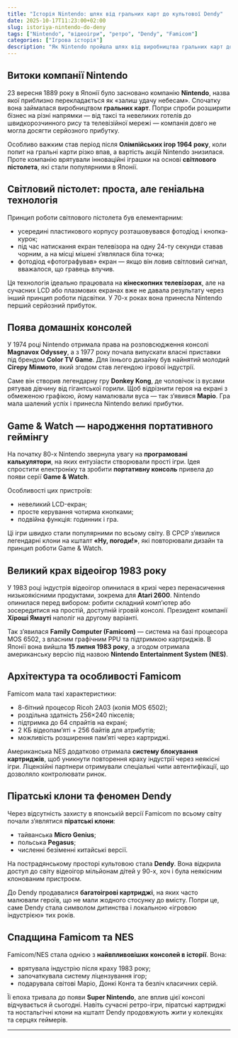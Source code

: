 ```yaml
---
title: "Історія Nintendo: шлях від гральних карт до культової Dendy"
date: 2025-10-17T11:23:00+02:00
slug: istoriya-nintendo-do-deny
tags: ["Nintendo", "відеоігри", "ретро", "Dendy", "Famicom"]
categories: ["Ігрова історія"]
description: "Як Nintendo пройшла шлях від виробництва гральних карт до створення легендарних консолей Famicom та Dendy, що змінили світ відеоігор."
---
```


## Витоки компанії Nintendo

23 вересня 1889 року в Японії було засновано компанію **Nintendo**, назва якої приблизно перекладається як «залиш удачу небесам». Спочатку вона займалася виробництвом **гральних карт**. Попри спроби розширити бізнес на різні напрямки — від таксі та невеликих готелів до швидкорозчинного рису та телевізійної мережі — компанія довго не могла досягти серйозного прибутку.

Особливо важким став період після **Олімпійських ігор 1964 року**, коли попит на гральні карти різко впав, а вартість акцій Nintendo знизилася. Проте компанію врятували інноваційні іграшки на основі **світлового пістолета**, які стали популярними в Японії.

## Світловий пістолет: проста, але геніальна технологія

Принцип роботи світлового пістолета був елементарним:

- усередині пластикового корпусу розташовувався фотодіод і кнопка-курок;
- під час натискання екран телевізора на одну 24-ту секунди ставав чорним, а на місці мішені з’являлася біла точка;
- фотодіод «фотографував» екран — якщо він ловив світловий сигнал, вважалося, що гравець влучив.

Ця технологія ідеально працювала на **кінескопних телевізорах**, але на сучасних LCD або плазмових екранах вже не давала результату через інший принцип роботи підсвітки. У 70-х роках вона принесла Nintendo перший серйозний прибуток.

## Поява домашніх консолей

У 1974 році Nintendo отримала права на розповсюдження консолі **Magnavox Odyssey**, а з 1977 року почала випускати власні приставки під брендом **Color TV Game**. Для їхнього дизайну був найнятий молодий **Сігеру Міямото**, який згодом став легендою ігрової індустрії.

Саме він створив легендарну гру **Donkey Kong**, де чоловічок із вусами рятував дівчину від гігантської горили. Щоб відрізнити героя на екрані з обмеженою графікою, йому намалювали вуса — так з’явився **Маріо**. Гра мала шалений успіх і принесла Nintendo великі прибутки.

## Game & Watch — народження портативного геймінгу

На початку 80-х Nintendo звернула увагу на **програмовані калькулятори**, на яких ентузіасти створювали прості ігри. Ідея спростити електроніку та зробити **портативну консоль** привела до появи серії **Game & Watch**. 

Особливості цих пристроїв:

- невеликий LCD-екран;
- просте керування чотирма кнопками;
- подвійна функція: годинник і гра.

Ці ігри швидко стали популярними по всьому світу. В СРСР з’явилися легендарні клони на кшталт **«Ну, погоди!»**, які повторювали дизайн та принцип роботи Game & Watch.

## Великий крах відеоігор 1983 року

У 1983 році індустрія відеоігор опинилася в кризі через перенасичення низькоякісними продуктами, зокрема для **Atari 2600**. Nintendo опинилася перед вибором: робити складний комп’ютер або зосередитися на простій, доступній ігровій консолі. Президент компанії **Хіроші Ямауті** наполіг на другому варіанті.

Так з’явилася **Family Computer (Famicom)** — система на базі процесора MOS 6502, з власним графічним PPU та підтримкою картриджів. В Японії вона вийшла **15 липня 1983 року**, а згодом отримала американську версію під назвою **Nintendo Entertainment System (NES)**.

## Архітектура та особливості Famicom

Famicom мала такі характеристики:

- 8-бітний процесор Ricoh 2A03 (копія MOS 6502);
- роздільна здатність 256×240 пікселів;
- підтримка до 64 спрайтів на екрані;
- 2 КБ відеопам’яті + 256 байтів для атрибутів;
- можливість розширення пам’яті через картриджі.

Американська NES додатково отримала **систему блокування картриджів**, щоб уникнути повторення краху індустрії через неякісні ігри. Ліцензійні партнери отримували спеціальні чипи автентифікації, що дозволяло контролювати ринок.

## Піратські клони та феномен Dendy

Через відсутність захисту в японській версії Famicom по всьому світу почали з’являтися **піратські клони**:

- тайванська **Micro Genius**;
- польська **Pegasus**;
- численні безіменні китайські версії.

На пострадянському просторі культовою стала **Dendy**. Вона відкрила доступ до світу відеоігор мільйонам дітей у 90-х, хоч і була неякісним клонованим пристроєм. 

До Dendy продавалися **багатоігрові картриджі**, на яких часто малювали героїв, що не мали жодного стосунку до вмісту. Попри це, саме Dendy стала символом дитинства і локальною «ігровою індустрією» тих років.

## Спадщина Famicom та NES

Famicom/NES стала однією з **найвпливовіших консолей в історії**. Вона:

- врятувала індустрію після краху 1983 року;
- започаткувала систему ліцензування ігор;
- подарувала світові Маріо, Донкі Конга та безліч класичних серій.

Її епоха тривала до появи **Super Nintendo**, але вплив цієї консолі відчувається й сьогодні. Навіть сучасні ретро-ігри, піратські картриджі та ностальгічні клони на кшталт Dendy продовжують жити у колекціях та серцях геймерів.

---
